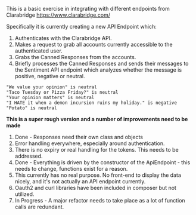 This is a basic exercise in integrating with different endpoints from Clarabridge https://www.clarabridge.com/

Specifically it is currently creating a new API Endpoint which:
 1. Authenticates with the Clarabridge API.
 2. Makes a request to grab all accounts currently accessible to the authenticated user.
 3. Grabs the Canned Responses from the accounts.
 4. Briefly processes the Canned Responses and sends their messages to the Sentiment API endpoint which analyzes whether the message is positive, negative or neutral.
 
 ``` "I would appreciate it if you'd be quiet." is positive
 "We value your opinion" is neutral
 "Taco Tuesday or Pizza Friday?" is neutral
 "Your opinion matters" is neutral
 "I HATE it when a demon incursion ruins my holiday." is negative
 "Potato" is neutral
```
 **This is a super rough version and a number of improvements need to be made**
 1. Done - Responses need their own class and objects
 2. Error handling everywhere, especially around authentication.
 3. There is no expiry or real handling for the tokens. This needs to be addressed.
 4. Done - Everything is driven by the constructor of the ApiEndpoint - this needs to change, functions exist for a reason.
 5. This currently has no real purpose. No front-end to display the data nicely, and it's not actually an API endpoint currently.
 6. Oauth2 and curl libraries have been included in composer but not utilized.
 7. In Progress - A major refactor needs to take place as a lot of function calls are redundant.